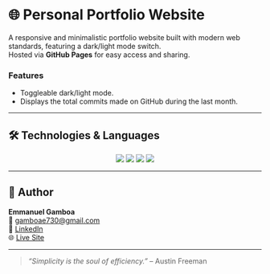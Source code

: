 # 🌐 Personal Portfolio Website

A responsive and minimalistic portfolio website built with modern web standards, featuring a dark/light mode switch.  
Hosted via **GitHub Pages** for easy access and sharing.

### Features

- Toggleable dark/light mode.
- Displays the total commits made on GitHub during the last month.

---

## 🛠️ Technologies & Languages

<p align="center">
  <img src="https://img.shields.io/badge/HTML5-E34F26?style=for-the-badge&logo=html5&logoColor=white" />
  <img src="https://img.shields.io/badge/CSS3-1572B6?style=for-the-badge&logo=css3&logoColor=white" />
  <img src="https://img.shields.io/badge/JavaScript-F7DF1E?style=for-the-badge&logo=javascript&logoColor=black" />
  <img src="https://img.shields.io/badge/GitHub%20Pages-121013?style=for-the-badge&logo=github&logoColor=white" />
</p>

---

## 👤 Author

**Emmanuel Gamboa**  
📧 [gamboae730@gmail.com](mailto:gamboae730@gmail.com)  
💼 [LinkedIn](https://www.linkedin.com/in/emmanuel-gamboa-b49611357/)  
🌐 [Live Site](https://gamboaxx.github.io/My-portfolio/)

---

> *“Simplicity is the soul of efficiency.”* – Austin Freeman
